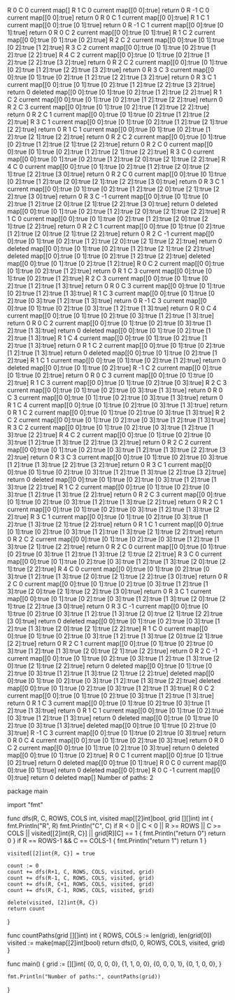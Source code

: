 R 0
C 0
current map[]
R 1
C 0
current map[[0 0]:true]
return 0
R -1
C 0
current map[[0 0]:true]
return 0
R 0
C 1
current map[[0 0]:true]
R 1
C 1
current map[[0 0]:true [0 1]:true]
return 0
R -1
C 1
current map[[0 0]:true [0 1]:true]
return 0
R 0
C 2
current map[[0 0]:true [0 1]:true]
R 1
C 2
current map[[0 0]:true [0 1]:true [0 2]:true]
R 2
C 2
current map[[0 0]:true [0 1]:true [0 2]:true [1 2]:true]
R 3
C 2
current map[[0 0]:true [0 1]:true [0 2]:true [1 2]:true [2 2]:true]
R 4
C 2
current map[[0 0]:true [0 1]:true [0 2]:true [1 2]:true [2 2]:true [3 2]:true]
return 0
R 2
C 2
current map[[0 0]:true [0 1]:true [0 2]:true [1 2]:true [2 2]:true [3 2]:true]
return 0
R 3
C 3
current map[[0 0]:true [0 1]:true [0 2]:true [1 2]:true [2 2]:true [3 2]:true]
return 0
R 3
C 1
current map[[0 0]:true [0 1]:true [0 2]:true [1 2]:true [2 2]:true [3 2]:true]
return 0
deleted map[[0 0]:true [0 1]:true [0 2]:true [1 2]:true [2 2]:true]
R 1
C 2
current map[[0 0]:true [0 1]:true [0 2]:true [1 2]:true [2 2]:true]
return 0
R 2
C 3
current map[[0 0]:true [0 1]:true [0 2]:true [1 2]:true [2 2]:true]
return 0
R 2
C 1
current map[[0 0]:true [0 1]:true [0 2]:true [1 2]:true [2 2]:true]
R 3
C 1
current map[[0 0]:true [0 1]:true [0 2]:true [1 2]:true [2 1]:true [2 2]:true]
return 0
R 1
C 1
current map[[0 0]:true [0 1]:true [0 2]:true [1 2]:true [2 1]:true [2 2]:true]
return 0
R 2
C 2
current map[[0 0]:true [0 1]:true [0 2]:true [1 2]:true [2 1]:true [2 2]:true]
return 0
R 2
C 0
current map[[0 0]:true [0 1]:true [0 2]:true [1 2]:true [2 1]:true [2 2]:true]
R 3
C 0
current map[[0 0]:true [0 1]:true [0 2]:true [1 2]:true [2 0]:true [2 1]:true [2 2]:true]
R 4
C 0
current map[[0 0]:true [0 1]:true [0 2]:true [1 2]:true [2 0]:true [2 1]:true [2 2]:true [3 0]:true]
return 0
R 2
C 0
current map[[0 0]:true [0 1]:true [0 2]:true [1 2]:true [2 0]:true [2 1]:true [2 2]:true [3 0]:true]
return 0
R 3
C 1
current map[[0 0]:true [0 1]:true [0 2]:true [1 2]:true [2 0]:true [2 1]:true [2 2]:true [3 0]:true]
return 0
R 3
C -1
current map[[0 0]:true [0 1]:true [0 2]:true [1 2]:true [2 0]:true [2 1]:true [2 2]:true [3 0]:true]
return 0
deleted map[[0 0]:true [0 1]:true [0 2]:true [1 2]:true [2 0]:true [2 1]:true [2 2]:true]
R 1
C 0
current map[[0 0]:true [0 1]:true [0 2]:true [1 2]:true [2 0]:true [2 1]:true [2 2]:true]
return 0
R 2
C 1
current map[[0 0]:true [0 1]:true [0 2]:true [1 2]:true [2 0]:true [2 1]:true [2 2]:true]
return 0
R 2
C -1
current map[[0 0]:true [0 1]:true [0 2]:true [1 2]:true [2 0]:true [2 1]:true [2 2]:true]
return 0
deleted map[[0 0]:true [0 1]:true [0 2]:true [1 2]:true [2 1]:true [2 2]:true]
deleted map[[0 0]:true [0 1]:true [0 2]:true [1 2]:true [2 2]:true]
deleted map[[0 0]:true [0 1]:true [0 2]:true [1 2]:true]
R 0
C 2
current map[[0 0]:true [0 1]:true [0 2]:true [1 2]:true]
return 0
R 1
C 3
current map[[0 0]:true [0 1]:true [0 2]:true [1 2]:true]
R 2
C 3
current map[[0 0]:true [0 1]:true [0 2]:true [1 2]:true [1 3]:true]
return 0
R 0
C 3
current map[[0 0]:true [0 1]:true [0 2]:true [1 2]:true [1 3]:true]
R 1
C 3
current map[[0 0]:true [0 1]:true [0 2]:true [0 3]:true [1 2]:true [1 3]:true]
return 0
R -1
C 3
current map[[0 0]:true [0 1]:true [0 2]:true [0 3]:true [1 2]:true [1 3]:true]
return 0
R 0
C 4
current map[[0 0]:true [0 1]:true [0 2]:true [0 3]:true [1 2]:true [1 3]:true]
return 0
R 0
C 2
current map[[0 0]:true [0 1]:true [0 2]:true [0 3]:true [1 2]:true [1 3]:true]
return 0
deleted map[[0 0]:true [0 1]:true [0 2]:true [1 2]:true [1 3]:true]
R 1
C 4
current map[[0 0]:true [0 1]:true [0 2]:true [1 2]:true [1 3]:true]
return 0
R 1
C 2
current map[[0 0]:true [0 1]:true [0 2]:true [1 2]:true [1 3]:true]
return 0
deleted map[[0 0]:true [0 1]:true [0 2]:true [1 2]:true]
R 1
C 1
current map[[0 0]:true [0 1]:true [0 2]:true [1 2]:true]
return 0
deleted map[[0 0]:true [0 1]:true [0 2]:true]
R -1
C 2
current map[[0 0]:true [0 1]:true [0 2]:true]
return 0
R 0
C 3
current map[[0 0]:true [0 1]:true [0 2]:true]
R 1
C 3
current map[[0 0]:true [0 1]:true [0 2]:true [0 3]:true]
R 2
C 3
current map[[0 0]:true [0 1]:true [0 2]:true [0 3]:true [1 3]:true]
return 0
R 0
C 3
current map[[0 0]:true [0 1]:true [0 2]:true [0 3]:true [1 3]:true]
return 0
R 1
C 4
current map[[0 0]:true [0 1]:true [0 2]:true [0 3]:true [1 3]:true]
return 0
R 1
C 2
current map[[0 0]:true [0 1]:true [0 2]:true [0 3]:true [1 3]:true]
R 2
C 2
current map[[0 0]:true [0 1]:true [0 2]:true [0 3]:true [1 2]:true [1 3]:true]
R 3
C 2
current map[[0 0]:true [0 1]:true [0 2]:true [0 3]:true [1 2]:true [1 3]:true [2 2]:true]
R 4
C 2
current map[[0 0]:true [0 1]:true [0 2]:true [0 3]:true [1 2]:true [1 3]:true [2 2]:true [3 2]:true]
return 0
R 2
C 2
current map[[0 0]:true [0 1]:true [0 2]:true [0 3]:true [1 2]:true [1 3]:true [2 2]:true [3 2]:true]
return 0
R 3
C 3
current map[[0 0]:true [0 1]:true [0 2]:true [0 3]:true [1 2]:true [1 3]:true [2 2]:true [3 2]:true]
return 0
R 3
C 1
current map[[0 0]:true [0 1]:true [0 2]:true [0 3]:true [1 2]:true [1 3]:true [2 2]:true [3 2]:true]
return 0
deleted map[[0 0]:true [0 1]:true [0 2]:true [0 3]:true [1 2]:true [1 3]:true [2 2]:true]
R 1
C 2
current map[[0 0]:true [0 1]:true [0 2]:true [0 3]:true [1 2]:true [1 3]:true [2 2]:true]
return 0
R 2
C 3
current map[[0 0]:true [0 1]:true [0 2]:true [0 3]:true [1 2]:true [1 3]:true [2 2]:true]
return 0
R 2
C 1
current map[[0 0]:true [0 1]:true [0 2]:true [0 3]:true [1 2]:true [1 3]:true [2 2]:true]
R 3
C 1
current map[[0 0]:true [0 1]:true [0 2]:true [0 3]:true [1 2]:true [1 3]:true [2 1]:true [2 2]:true]
return 0
R 1
C 1
current map[[0 0]:true [0 1]:true [0 2]:true [0 3]:true [1 2]:true [1 3]:true [2 1]:true [2 2]:true]
return 0
R 2
C 2
current map[[0 0]:true [0 1]:true [0 2]:true [0 3]:true [1 2]:true [1 3]:true [2 1]:true [2 2]:true]
return 0
R 2
C 0
current map[[0 0]:true [0 1]:true [0 2]:true [0 3]:true [1 2]:true [1 3]:true [2 1]:true [2 2]:true]
R 3
C 0
current map[[0 0]:true [0 1]:true [0 2]:true [0 3]:true [1 2]:true [1 3]:true [2 0]:true [2 1]:true [2 2]:true]
R 4
C 0
current map[[0 0]:true [0 1]:true [0 2]:true [0 3]:true [1 2]:true [1 3]:true [2 0]:true [2 1]:true [2 2]:true [3 0]:true]
return 0
R 2
C 0
current map[[0 0]:true [0 1]:true [0 2]:true [0 3]:true [1 2]:true [1 3]:true [2 0]:true [2 1]:true [2 2]:true [3 0]:true]
return 0
R 3
C 1
current map[[0 0]:true [0 1]:true [0 2]:true [0 3]:true [1 2]:true [1 3]:true [2 0]:true [2 1]:true [2 2]:true [3 0]:true]
return 0
R 3
C -1
current map[[0 0]:true [0 1]:true [0 2]:true [0 3]:true [1 2]:true [1 3]:true [2 0]:true [2 1]:true [2 2]:true [3 0]:true]
return 0
deleted map[[0 0]:true [0 1]:true [0 2]:true [0 3]:true [1 2]:true [1 3]:true [2 0]:true [2 1]:true [2 2]:true]
R 1
C 0
current map[[0 0]:true [0 1]:true [0 2]:true [0 3]:true [1 2]:true [1 3]:true [2 0]:true [2 1]:true [2 2]:true]
return 0
R 2
C 1
current map[[0 0]:true [0 1]:true [0 2]:true [0 3]:true [1 2]:true [1 3]:true [2 0]:true [2 1]:true [2 2]:true]
return 0
R 2
C -1
current map[[0 0]:true [0 1]:true [0 2]:true [0 3]:true [1 2]:true [1 3]:true [2 0]:true [2 1]:true [2 2]:true]
return 0
deleted map[[0 0]:true [0 1]:true [0 2]:true [0 3]:true [1 2]:true [1 3]:true [2 1]:true [2 2]:true]
deleted map[[0 0]:true [0 1]:true [0 2]:true [0 3]:true [1 2]:true [1 3]:true [2 2]:true]
deleted map[[0 0]:true [0 1]:true [0 2]:true [0 3]:true [1 2]:true [1 3]:true]
R 0
C 2
current map[[0 0]:true [0 1]:true [0 2]:true [0 3]:true [1 2]:true [1 3]:true]
return 0
R 1
C 3
current map[[0 0]:true [0 1]:true [0 2]:true [0 3]:true [1 2]:true [1 3]:true]
return 0
R 1
C 1
current map[[0 0]:true [0 1]:true [0 2]:true [0 3]:true [1 2]:true [1 3]:true]
return 0
deleted map[[0 0]:true [0 1]:true [0 2]:true [0 3]:true [1 3]:true]
deleted map[[0 0]:true [0 1]:true [0 2]:true [0 3]:true]
R -1
C 3
current map[[0 0]:true [0 1]:true [0 2]:true [0 3]:true]
return 0
R 0
C 4
current map[[0 0]:true [0 1]:true [0 2]:true [0 3]:true]
return 0
R 0
C 2
current map[[0 0]:true [0 1]:true [0 2]:true [0 3]:true]
return 0
deleted map[[0 0]:true [0 1]:true [0 2]:true]
R 0
C 1
current map[[0 0]:true [0 1]:true [0 2]:true]
return 0
deleted map[[0 0]:true [0 1]:true]
R 0
C 0
current map[[0 0]:true [0 1]:true]
return 0
deleted map[[0 0]:true]
R 0
C -1
current map[[0 0]:true]
return 0
deleted map[]
Number of paths: 2

package main

import "fmt"

func dfs(R, C, ROWS, COLS int, visited map[[2]int]bool, grid [][]int) int {
	fmt.Println("R", R)
	fmt.Println("C", C)
	if R < 0 || C < 0 || R >= ROWS || C >= COLS || visited[[2]int{R, C}] || grid[R][C] == 1 {
		fmt.Println("return 0")
		return 0
	}
	if R == ROWS-1 && C == COLS-1 {
		fmt.Println("return 1")
		return 1
	}

	visited[[2]int{R, C}] = true

	count := 0
	count += dfs(R+1, C, ROWS, COLS, visited, grid)
	count += dfs(R-1, C, ROWS, COLS, visited, grid)
	count += dfs(R, C+1, ROWS, COLS, visited, grid)
	count += dfs(R, C-1, ROWS, COLS, visited, grid)

	delete(visited, [2]int{R, C})
	return count
}

func countPaths(grid [][]int) int {
	ROWS, COLS := len(grid), len(grid[0])
	visited := make(map[[2]int]bool)
	return dfs(0, 0, ROWS, COLS, visited, grid)
}

func main() {
	grid := [][]int{
		{0, 0, 0, 0},
		{1, 1, 0, 0},
		{0, 0, 0, 1},
		{0, 1, 0, 0},
	}

	fmt.Println("Number of paths:", countPaths(grid))
}
